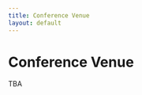 ```yaml
---
title: Conference Venue
layout: default
---
```


# Conference Venue
TBA
<!--
<b>SSDBM 2021 will be an online event</b> with no physical meeting taking place.

The conference venue will be the Traditions Hall of the [USF Sam & Martha Gibbons Alumni Center](https://www.usfalumni.org/).

![USF Sam & Martha Gibbons Alumni Center](./assets/images/venue.jpg)
-->
